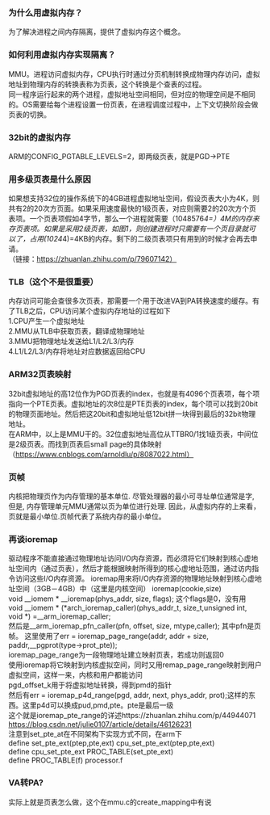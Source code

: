 ### 为什么用虚拟内存？
为了解决进程之间内存隔离，提供了虚拟内存这个概念。
### 如何利用虚拟内存实现隔离？
MMU。进程访问虚拟内存，CPU执行时通过分页机制转换成物理内存访问，虚拟地址到物理内存的转换表称为页表，这个转换是个查表的过程。  
同一程序运行起来的两个进程，虚拟地址空间相同，但对应的物理空间是不相同的。OS需要给每个进程设置一份页表，在进程调度过程中，上下文切换阶段会做页表的切换。  
### 32bit的虚拟内存
ARM的CONFIG_PGTABLE_LEVELS=2，即两级页表，就是PGD->PTE
### 用多级页表是什么原因
如果想支持32位的操作系统下的4GB进程虚拟地址空间，假设页表大小为4K，则共有2的20次方页面。如果采用速度最快的1级页表，对应则需要2的20次方个页表项。一个页表项假如4字节，那么一个进程就需要（1048576*4=）4M的内存来存页表项。如果是采用2级页表，如图1，则创建进程时只需要有一个页目录就可以了，占用(1024*4)=4KB的内存。剩下的二级页表项只有用到的时候才会再去申请。  
（链接：https://zhuanlan.zhihu.com/p/79607142）  
### TLB（这个不是很重要）
内存访问可能会查很多次页表，那需要一个用于改进VA到PA转换速度的缓存。有了TLB之后，CPU访问某个虚拟内存地址的过程如下  
1.CPU产生一个虚拟地址  
2.MMU从TLB中获取页表，翻译成物理地址  
3.MMU把物理地址发送给L1/L2/L3/内存  
4.L1/L2/L3/内存将地址对应数据返回给CPU  

### ARM32页表映射
32bit虚拟地址的高12位作为PGD页表的index，也就是有4096个页表项，每个项指向一个PTE页表。虚拟地址的次8位是PTE页表的index，每个项可以找到20bit的物理页面地址。然后把这20bit和虚拟地址低12bit拼一块得到最后的32bit物理地址。  
在ARM中，以上是MMU干的。32位虚拟地址高位从TTBR0/1找1级页表，中间位是2级页表。而找到页表后small page的具体映射（https://www.cnblogs.com/arnoldlu/p/8087022.html）
### 页帧
内核把物理页作为内存管理的基本单位. 尽管处理器的最小可寻址单位通常是字, 但是, 内存管理单元MMU通常以页为单位进行处理. 因此，从虚拟内存的上来看，页就是最小单位.页帧代表了系统内存的最小单位。

### 再谈ioremap
驱动程序不能直接通过物理地址访问I/O内存资源，而必须将它们映射到核心虚地址空间内（通过页表），然后才能根据映射所得到的核心虚地址范围，通过访内指令访问这些I/O内存资源。 
ioremap用来将I/O内存资源的物理地址映射到核心虚地址空间（3GB－4GB）中（这里是内核空间） 
ioremap(cookie,size)  
void __iomem * __ioremap(phys_addr, size, flags); 这个flags是0，没有用  
void __iomem * (*arch_ioremap_caller)(phys_addr_t, size_t,unsigned int, void *) =__arm_ioremap_caller;  
然后是__arm_ioremap_pfn_caller(pfn, offset, size, mtype,caller); 其中pfn是页帧。 
这里使用了err = ioremap_page_range(addr, addr + size, paddr,__pgprot(type->prot_pte));  
ioremap_page_range为一段物理地址建立映射页表，若成功则返回0   
使用ioremap将它映射到内核虚拟空间，同时又用remap_page_range映射到用户虚拟空间，这样一来，内核和用户都能访问  
pgd_offset_k用于将虚拟地址转换，得到pmd的指针  
然后有err = ioremap_p4d_range(pgd, addr, next, phys_addr, prot);这样的东西。这里p4d可以换成pud,pmd,pte。pte是最后一级  
这个就是ioremap_pte_range的详述https://zhuanlan.zhihu.com/p/44944071  
https://blog.csdn.net/julie0107/article/details/46126231  
注意到set_pte_at在不同架构下实现方式不同，在arm下  
define set_pte_ext(ptep,pte,ext) cpu_set_pte_ext(ptep,pte,ext)  
define cpu_set_pte_ext PROC_TABLE(set_pte_ext)  
define PROC_TABLE(f) processor.f
### VA转PA?
实际上就是页表怎么做，这个在mmu.c的create_mapping中有说

